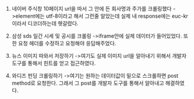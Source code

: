 1. 네이버 주식창 10페이지 url을 따서 그 안에 든 회사명과 주가를 크롤링했다
   ->element에는 utf-8이라고 해서 그런줄 알았는데 실제 내 response에는 euc-kr이라서 디코더하는데 헷갈렸다.

2. 삼성 sds 일간 시세 및 공시를 크롤링
   ->iframe안에 실제 데이터가 들어있었다. 또한 요청 헤더를 수정하고 요청해야 응답해주었다.

3. 뉴스 이미지 따와서 저장하기
   ->여기도 실제 이미지 url을 알아내기 위해서 개발자도구를 통해서 힌트를 얻고 접근하였다.

4. 와디즈 펀딩 크롤링하기
   ->여기는 원하는 데이터값이 밑으로 스크롤하면 post method로 요청한다. 그래서 그 post를 개발자 도구를 통해서 알아내고 해결하였다.
